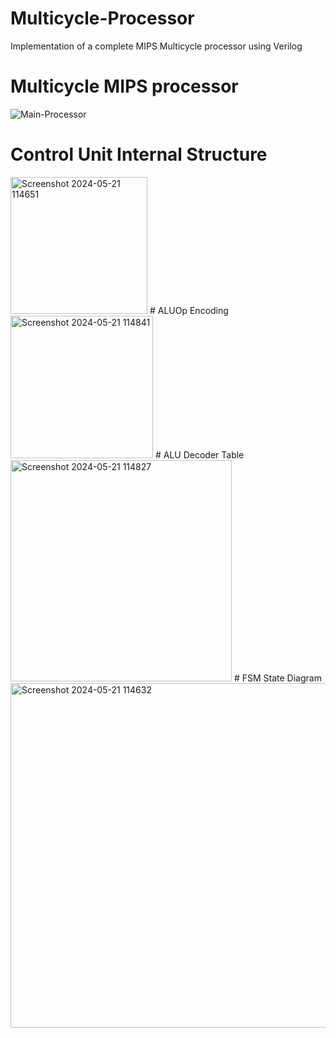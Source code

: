# Multicycle-Processor
Implementation of a complete MIPS Multicycle processor using Verilog
# Multicycle MIPS processor
![Main-Processor](https://github.com/KeshavBaldeva/Multicycle-Processor/assets/152970391/f4a9920d-16f9-4066-9999-e18cfddfcefc)
# Control Unit Internal Structure
<img width="219" alt="Screenshot 2024-05-21 114651" src="https://github.com/KeshavBaldeva/Multicycle-Processor/assets/152970391/fd683eb8-7d68-4782-b2f6-42e1e743de9e">
# ALUOp Encoding
<img width="228" alt="Screenshot 2024-05-21 114841" src="https://github.com/KeshavBaldeva/Multicycle-Processor/assets/152970391/aeeffee0-c21e-4628-bc4c-1cca502565ae">
# ALU Decoder Table
<img width="354" alt="Screenshot 2024-05-21 114827" src="https://github.com/KeshavBaldeva/Multicycle-Processor/assets/152970391/efe0f051-33e4-4227-9878-5cdaf6a9b808">
# FSM State Diagram
<img width="551" alt="Screenshot 2024-05-21 114632" src="https://github.com/KeshavBaldeva/Multicycle-Processor/assets/152970391/23b93f07-17bd-44b4-9ee6-a6cc03798d98">
